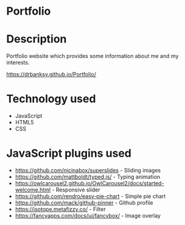 # Portfolio

# Description
Portfolio website which provides some information about me and my interests.

https://drbanksy.github.io/Portfolio/

# Technology used
 - JavaScript
 - HTML5
 - CSS
 
 # JavaScript plugins used
- https://github.com/nicinabox/superslides - Sliding images
- https://github.com/mattboldt/typed.js/ - Typing animation
- https://owlcarousel2.github.io/OwlCarousel2/docs/started-welcome.html - Responsive slider
- https://github.com/rendro/easy-pie-chart - Simple pie chart 
- https://github.com/mack/github-pinner - Github profile
- https://isotope.metafizzy.co/ - Filter
- https://fancyapps.com/docs/ui/fancybox/ - Image overlay
